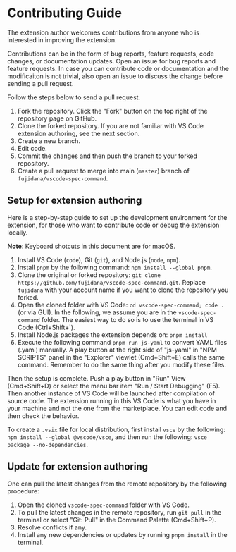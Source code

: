 Contributing Guide
====

The extension author welcomes contributions from anyone who is interested in improving the extension.

Contributions can be in the form of bug reports, feature requests, code changes, or documentation updates.
Open an issue for bug reports and feature requests.
In case you can contribute code or documentation and the modificaiton is not trivial, also open an issue to discuss the change before sending a pull request.

Follow the steps below to send a pull request.

1. Fork the repository. Click the "Fork" button on the top right of the repository page on GitHub.
2. Clone the forked repository. If you are not familiar with VS Code extension authoring, see the next section.
3. Create a new branch.
4. Edit code.
5. Commit the changes and then push the branch to your forked repository.
6. Create a pull request to merge into main (`master`) branch of `fujidana/vscode-spec-command`.

Setup for extension authoring
----

Here is a step-by-step guide to set up the development environment for the extension, for those who want to contribute code or debug the extension locally.

**Note**: Keyboard shotcuts in this document are for macOS.

1. Install VS Code (`code`), Git (`git`), and Node.js (`node`, `npm`).
2. Install `pnpm` by the following command: `npm install --global pnpm`.
3. Clone the original or forked repository: `git clone https://github.com/fujidana/vscode-spec-command.git`. Replace `fujidana` with your account name if you want to clone the repository you forked.
4. Open the cloned folder with VS Code: `cd vscode-spec-command; code .` (or via GUI). In the following, we assume you are in the `vscode-spec-command` folder. The easiest way to do so is to use the terminal in VS Code (Ctrl+Shift+`).
5. Install Node.js packages the extension depends on: `pnpm install`
6. Execute the following command `pnpm run js-yaml` to convert YAML files (.yaml) manually.
A play button at the right side of "js-yaml" in "NPM SCRIPTS" panel in the "Explorer" viewlet (Cmd+Shift+E) calls the same command. Remember to do the same thing after you modify these files.

Then the setup is complete.
Push a play button in "Run" View (Cmd+Shift+D) or select the menu bar item "Run / Start Debugging" (F5). Then another instance of VS Code will be launched after compilation of source code. The extension running in this VS Code is what you have in your machine and not the one from the marketplace. You can edit code and then check the behavior.

To create a `.vsix` file for local distribution, first install `vsce` by the following: `npm install --global @vscode/vsce`, and then run the following: `vsce package --no-dependencies`.

Update for extension authoring
----

One can pull the latest changes from the remote repository by the following procedure:

1. Open the cloned `vscode-spec-command` folder with VS Code.
2. To pull the latest changes in the remote repository, run `git pull` in the terminal or select "Git: Pull" in the Command Palette (Cmd+Shift+P).
3. Resolve conflicts if any.
4. Install any new dependencies or updates by running `pnpm install` in the terminal.
